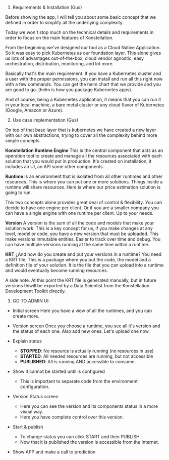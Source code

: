 
1.  Requirements & Installation (Gus)

Before showing the app, I will tell you about some basic concept that we defined in order to simplify all the underlying complexity. 

Today we won't stop much on the technical details and requirements in order to focus on the main features of Konstellation. 

From the beginning we've designed our tool as a Cloud Native Application. So it was easy to pick Kubernetes as our foundation layer. This alone gives us lots of advantages out-of-the-box, cloud vendor agnostic, easy orchestration, distribution, monitoring, and lot more.

Basically that's the main requirement. If you have a Kubernetes cluster and a user with the proper permissions, you can install and run all this right now with a few commands. You can get the helm chart that we provide and you are good to go. (helm is how you package Kubernetes apps).

And of course, being a Kubernetes application, it means that you can run it in your local machine, a bare metal cluster or any cloud flavor of Kubernetes (Google, Amazon or Azure).


2.  Use case implementation (Gus)

On top of that base layer that is kubernetes we have created a new layer with our own abstractions, trying to cover all the complexity behind more simple concepts.


**Konstellation Runtime Engine** 
	This is the central component that acts as an operation tool to create and manage all the resources associated with each solution that you would put in production. It's created on installation, it includes an UI, an API some other components.

 **Runtime**
Is an environment that is isolated from all other runtimes and other resources. This is  where you can put one or more solutions. Things inside a runtime will share resources. Here is where our price estimation solution is going to run. 

This two concepts alone provides great deal of control & flexibility. You can decide to have one engine per client. Or if you are a smaller company you can have a single engine with one runtime per client. Up to your needs.

**Version**
A version is the sum of all the code and models that make your solution work. This is a key concept for us, if you make changes at any level, model or code, you have a new version that must be uploaded. This make versions inmutable entities. Easier to track over time and debug. You can have multiple versions  running at the same time within a runtime.

**KRT** 
¿And how do you create and put your versions in a runtime? You need a KRT file. This is a package where you put the code, the model and a definition file of your solution. It is the file that you can upload into a runtime and would eventually become running resources.

A side note. At this point the KRT file is generated manually, but in future versions thiwill be exported by a Data Scientist from the Konstellation Development Toolkit directly. 

3.  GO TO ADMIN UI

- Initial screen
Here you have a view of all the runtimes, and you can create more.

- Version screen
Once you choose a runtime, you see all it's version and the status of each one. Also add new ones. Let's upload one now.

- Explain status
	- **STOPPED**: No resource is actually running (no resources in use)
	- **STARTED**: All needed resources are running, but not accessible
	- **PUBLISHED**: All is running AND accessible to consume.

- Show it cannot be started until is configured
	- This is important to separate code from the environment configuration.

- Version Status screen
	- Here you can see the version and its components status in a more visual way.
	- Here you have complete control over this version. 

- Start & publish
	- To change status you can click START and then PUBLISH
	- Now that it is published the version is accessible from the Internet.

- Show APP and make a call to prediction




<!--stackedit_data:
eyJoaXN0b3J5IjpbLTg0Mzk4OTcxNSwxMTczMDkyMzA4LC04Mz
c2NjYwODMsMTA2MjEzOTI3MywtOTk4ODYzMjQ3LC0yMTIwNDA4
ODIwLDE2MTIyNzYxMzgsMTkyODI5MzY3NiwtMTk4MjAyOTIwLD
c5NDk4MTA3NywtODQ1MDY1Mzc4LC04ODI0MzI1MDMsLTE3ODk1
MDAzNzksLTEwMTE4NTM0NDEsLTIwNDEwMTcxMDMsMTY5NDMzMD
EwNSwxODk3MzIxOTc0LDE1MTY1NDI0NDYsNDcyOTAwMzg5LC0x
NDUwMzg3NzU1XX0=
-->